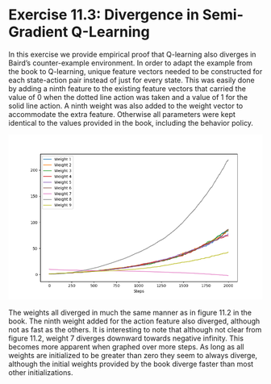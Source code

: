 # Exercise 11.3: Divergence in Semi-Gradient Q-Learning

In this exercise we provide empirical proof that Q-learning also diverges in Baird’s counter-example environment. In order to adapt the example from the book to Q-learning, unique feature vectors needed to be constructed for each state-action pair instead of just for every state. This was easily done by adding a ninth feature to the existing feature vectors that carried the value of 0 when the dotted line action was taken and a value of 1 for the solid line action. A ninth weight was also added to the weight vector to accommodate the extra feature. Otherwise all parameters were kept identical to the values provided in the book, including the behavior policy. 

![Weight Divergence](divergence.png)

The weights all diverged in much the same manner as in figure 11.2 in the book. The ninth weight added for the action feature also diverged, although not as fast as the others. It is interesting to note that although not clear from figure 11.2, weight 7 diverges downward towards negative infinity. This becomes more apparent when graphed over more steps. As long as all weights are initialized to be greater than zero they seem to always diverge, although the initial weights provided by the book diverge faster than most other initializations.
